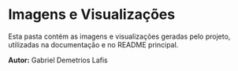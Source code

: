 # Imagens e Visualizações

Esta pasta contém as imagens e visualizações geradas pelo projeto, utilizadas na documentação e no README principal.

**Autor:** Gabriel Demetrios Lafis

